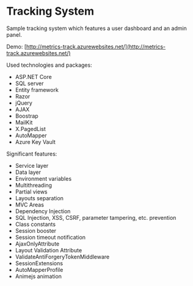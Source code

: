 # Tracking System
Sample tracking system which features a user dashboard and an admin panel.

Demo:
[http://metrics-track.azurewebsites.net/](http://metrics-track.azurewebsites.net/)

Used technologies and packages:
-   ASP.NET Core
-   SQL server
-   Entity framework
-   Razor
-   jQuery
-   AJAX
-   Boostrap
-   MailKit
-   X.PagedList
-   AutoМapper
-   Azure Key Vault

Significant features:
-   Service layer
-   Data layer
-   Environment variables
-   Multithreading
-   Partial views
-	Layouts separation
-   MVC Areas
-   Dependency Injection
-   SQL Injection, XSS, CSRF, parameter tampering, etc. prevention
-   Class constants
-   Session booster
-   Session timeout notification
-   AjaxOnlyAttribute
-   Layout Validation Attribute
-   ValidateAntiForgeryTokenMiddleware
-   SessionExtensions
-   AutoMapperProfile
-	Animejs animation
